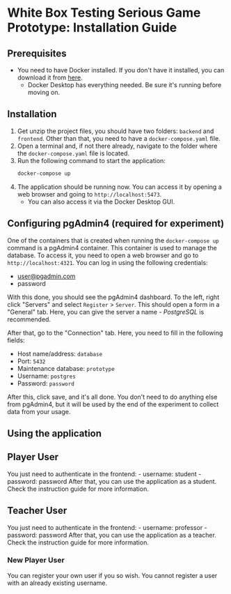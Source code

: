 # White Box Testing Serious Game Prototype: Installation Guide

## Prerequisites
- You need to have Docker installed. If you don't have it installed, you can download it from [here](https://www.docker.com/products/docker-desktop).
  - Docker Desktop has everything needed. Be sure it's running before moving on.


## Installation
1. Get unzip the project files, you should have two folders: `backend` and `frontend`. Other than that, you need to have a `docker-compose.yaml` file.
2. Open a terminal and, if not there already, navigate to the folder where the `docker-compose.yaml` file is located.
3. Run the following command to start the application:
   ```bash
   docker-compose up
   ```
4. The application should be running now. You can access it by opening a web browser and going to `http://localhost:5473`.
    - You can also access it via the Docker Desktop GUI.

## Configuring pgAdmin4 (required for experiment)
One of the containers that is created when running the `docker-compose up` command is a pgAdmin4 container. This container is used to manage the database. To access it, you need to open a web browser and go to `http://localhost:4321`. You can log in using the following credentials:
   - user@pgadmin.com
   - password

With this done, you should see the pgAdmin4 dashboard. To the left, right click "Servers" and select ``Register`` > ``Server``. This should open a form in a "General" tab. Here, you can give the server a name - *PostgreSQL* is recommended.

After that, go to the "Connection" tab. Here, you need to fill in the following fields:
   - Host name/address: `database`
   - Port: `5432`
   - Maintenance database: `prototype`
   - Username: `postgres`
   - Password: `password`

After this, click save, and it's all done. You don't need to do anything else from pgAdmin4, but it will be used by the end of the experiment to collect data from your usage.

## Using the application

## Player User
You just need to authenticate in the frontend:
    - username: student
    - password: password
After that, you can use the application as a student. Check the instruction guide for more information.

## Teacher User
You just need to authenticate in the frontend:
    - username: professor
    - password: password
After that, you can use the application as a teacher. Check the instruction guide for more information.

### New Player User
You can register your own user if you so wish. You cannot register a user with an already existing username.
